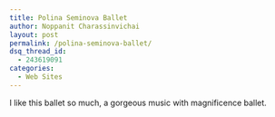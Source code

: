 ```yaml
---
title: Polina Seminova Ballet
author: Noppanit Charassinvichai
layout: post
permalink: /polina-seminova-ballet/
dsq_thread_id:
  - 243619091
categories:
  - Web Sites
---
```

I like this ballet so much, a gorgeous music with magnificence ballet.